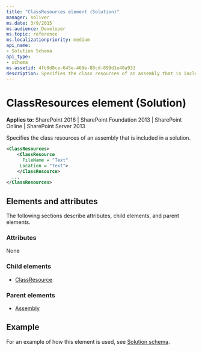 ```yaml
---
title: "ClassResources element (Solution)"
manager: soliver
ms.date: 3/9/2015
ms.audience: Developer
ms.topic: reference
ms.localizationpriority: medium
api_name:
- Solution Schema
api_type:
- schema
ms.assetid: 4fb9d8ce-645e-469e-88cd-899d1e40a933
description: Specifies the class resources of an assembly that is included in a solution.
---
```


# ClassResources element (Solution)

**Applies to:** SharePoint 2016 | SharePoint Foundation 2013 | SharePoint Online | SharePoint Server 2013

Specifies the class resources of an assembly that is included in a solution.

```XML
<ClassResources>
    <ClassResource
      FileName = "Text"
     Location = "Text">
    </ClassResource>
  ...
</ClassResources>
```

## Elements and attributes

The following sections describe attributes, child elements, and parent elements.

### Attributes

None

### Child elements

- [ClassResource](classresource-element-solution.md)

### Parent elements

- [Assembly](assembly-element-solutionassemblies.md)

## Example

For an example of how this element is used, see [Solution schema](solution-schema.md).
